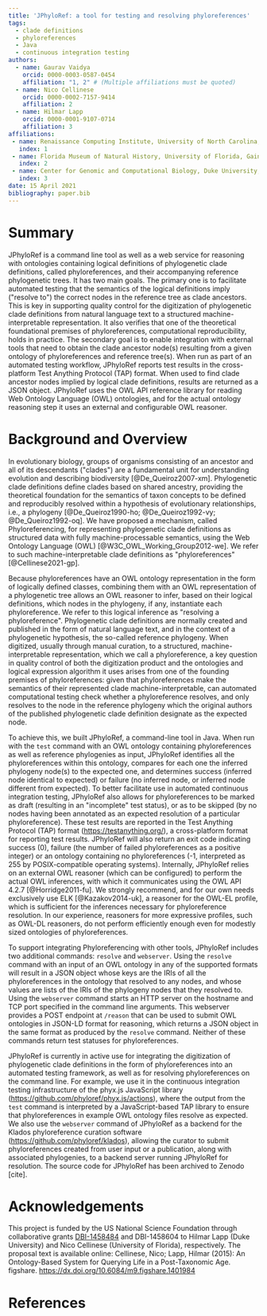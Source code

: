 ```yaml
---
title: 'JPhyloRef: a tool for testing and resolving phyloreferences'
tags:
  - clade definitions
  - phyloreferences
  - Java
  - continuous integration testing
authors:
  - name: Gaurav Vaidya
    orcid: 0000-0003-0587-0454
    affiliation: "1, 2" # (Multiple affiliations must be quoted)
  - name: Nico Cellinese
    orcid: 0000-0002-7157-9414
    affiliation: 2
  - name: Hilmar Lapp
    orcid: 0000-0001-9107-0714
    affiliation: 3
affiliations:
 - name: Renaissance Computing Institute, University of North Carolina, Chapel Hill, NC, USA
   index: 1
 - name: Florida Museum of Natural History, University of Florida, Gainesville, FL, USA
   index: 2
 - name: Center for Genomic and Computational Biology, Duke University, Durham, NC, USA
   index: 3
date: 15 April 2021
bibliography: paper.bib
---
```


# Summary

JPhyloRef is a command line tool as well as a web service for reasoning with ontologies containing logical definitions of phylogenetic clade definitions, called phyloreferences, and their accompanying reference phylogenetic trees. It has two main goals. The primary one is to facilitate automated testing that the semantics of the logical definitions imply ("resolve to") the correct nodes in the reference tree as clade ancestors. This is key in supporting quality control for the digitization of phylogenetic clade definitions from natural language text to a structured machine-interpretable representation. It also verifies that one of the theoretical foundational premises of phyloreferences, computational reproducibility, holds in practice. The secondary goal is to enable integration with external tools that need to obtain the clade ancestor node(s) resulting from a given ontology of phyloreferences and reference tree(s). When run as part of an automated testing workflow, JPhyloRef reports test results in the cross-platform Test Anything Protocol (TAP) format. When used to find clade ancestor nodes implied by logical clade definitions, results are returned as a JSON object. JPhyloRef uses the OWL API reference library for reading Web Ontology Language (OWL) ontologies, and for the actual ontology reasoning step it uses an external and configurable OWL reasoner.

# Background and Overview

In evolutionary biology, groups of organisms consisting of an ancestor and all of its descendants ("clades") are a fundamental unit for understanding evolution and describing biodiversity [@De_Queiroz2007-xm]. Phylogenetic clade definitions define clades based on shared ancestry, providing the theoretical foundation for the semantics of taxon concepts to be defined and reproducibly resolved within a hypothesis of evolutionary relationships, i.e., a phylogeny [@De_Queiroz1990-ho; @De_Queiroz1992-vy; @De_Queiroz1992-oq]. We have proposed a mechanism, called Phyloreferencing, for representing phylogenetic clade definitions as structured data with fully machine-processable semantics, using the Web Ontology Language (OWL) [@W3C_OWL_Working_Group2012-we]. We refer to such machine-interpretable clade definitions as "phyloreferences" [@Cellinese2021-gp].

Because phyloreferences have an OWL ontology representation in the form of logically defined classes, combining them with an OWL representation of a phylogenetic tree allows an OWL reasoner to infer, based on their logical definitions, which nodes in the phylogeny, if any, instantiate each phyloreference. We refer to this logical inference as "resolving a phyloreference". Phylogenetic clade definitions are normally created and published in the form of natural language text, and in the context of a phylogenetic hypothesis, the so-called reference phylogeny. When digitized, usually through manual curation, to a structured, machine-interpretable representation, which we call a phyloreference, a key question in quality control of both the digitization product and the ontologies and logical expression algorithm it uses arises from one of the founding premises of phyloreferences: given that phyloreferences make the semantics of their represented clade machine-interpretable, can automated computational testing check whether a phyloreference resolves, and only resolves to the node in the reference phylogeny which the original authors of the published phylogenetic clade definition designate as the expected node.

To achieve this, we built JPhyloRef, a command-line tool in Java. When run with the `test` command with an OWL ontology containing phyloreferences as well as reference phylogenies as input, JPhyloRef identifies all the phyloreferences within this ontology, compares for each one the inferred phylogeny node(s) to the expected one, and determines success (inferred node identical to expected) or failure (no inferred node, or inferred node different from expected). To better facilitate use in automated continuous integration testing, JPhyloRef also allows for phyloreferences to be marked as draft (resulting in an "incomplete" test status), or as to be skipped (by no nodes having been annotated as an expected resolution of a particular phyloreference). These test results are reported in the Test Anything Protocol (TAP) format (https://testanything.org/), a cross-platform format for reporting test results. JPhyloRef will also return an exit code indicating success (0), failure (the number of failed phyloreferences as a positive integer) or an ontology containing no phyloreferences (-1, interpreted as 255 by POSIX-compatible operating systems).
Internally, JPhyloRef relies on an external OWL reasoner (which can be configured) to perform the actual OWL inferences, with which it communicates using the OWL API 4.2.7 [@Horridge2011-fu]. We strongly recommend, and for our own needs exclusively use ELK [@Kazakov2014-uk], a reasoner for the OWL-EL profile, which is sufficient for the inferences necessary for phyloreference resolution. In our experience, reasoners for more expressive profiles, such as OWL-DL reasoners, do not perform efficiently enough even for modestly sized ontologies of phyloreferences.

To support integrating Phyloreferencing with other tools, JPhyloRef includes two additional commands: `resolve` and `webserver`. Using the `resolve` command with an input of an OWL ontology in any of the supported formats will result in a JSON object whose keys are the IRIs of all the phyloreferences in the ontology that resolved to any nodes, and whose values are lists of the IRIs of the phylogeny nodes that they resolved to. Using the `webserver` command starts an HTTP server on the hostname and TCP port specified in the command line arguments. This webserver provides a POST endpoint at `/reason` that can be used to submit OWL ontologies in JSON-LD format for reasoning, which returns a JSON object in the same format as produced by the `resolve` command. Neither of these commands return test statuses for phyloreferences.

JPhyloRef is currently in active use for integrating the digitization of phylogenetic clade definitions in the form of phyloreferences into an automated testing framework, as well as for resolving phyloreferences on the command line. For example, we use it in the continuous integration testing infrastructure of the phyx.js JavaScript library (https://github.com/phyloref/phyx.js/actions), where the output from the `test` command is interpreted by a JavaScript-based TAP library to ensure that phyloreferences in example OWL ontology files resolve as expected. We also use the `webserver` command of JPhyloRef as a backend for the Klados phyloreference curation software (https://github.com/phyloref/klados), allowing the curator to submit phyloreferences created from user input or a publication, along with associated phylogenies, to a backend server running JPhyloRef for resolution. The source code for JPhyloRef has been archived to Zenodo [cite].

# Acknowledgements

This project is funded by the US National Science Foundation through collaborative grants [DBI-1458484] and DBI-1458604 to Hilmar Lapp (Duke University) and Nico Cellinese (University of Florida), respectively. The proposal text is available online: Cellinese, Nico; Lapp, Hilmar (2015): An Ontology-Based System for Querying Life in a Post-Taxonomic Age. figshare. https://dx.doi.org/10.6084/m9.figshare.1401984

# References

  [DBI-1458484]: http://www.nsf.gov/awardsearch/showAward?AWD_ID=1458484
  [DBI-1458604]: http://www.nsf.gov/awardsearch/showAward?AWD_ID=1458604
